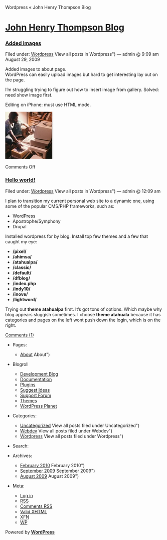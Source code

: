 Wordpress « John Henry Thompson Blog

# [John Henry Thompson Blog](../../index.md)

### [Added images](../../2009/08/29/added-images/index.md)

Filed under: [Wordpress](index.md) View all posts in Wordpress") — admin @ 9:09 am August 29, 2009

Added images to about page.  
WordPress can easily upload images but hard to get interesting lay out on the page.

I’m struggling trying to figure out how to insert image from gallery. Solved: need show image first.

Editing on iPhone: must use HTML mode.

[![83_jt_ibm_pc](../../wp-content/uploads/2009/08/83_jt_ibm_pc-150x150.jpg '83_jt_ibm_pc')](../../about/83_jt_ibm_pc/index.md)

Comments Off

### [Hello world!](../../2009/08/29/hello-world/index.md)

Filed under: [Wordpress](index.md) View all posts in Wordpress") — admin @ 12:09 am

I plan to transition my current personal web site to a dynamic one, using some of the popular CMS/PHP frameworks, such as:

- WordPress
- Apostrophe/Symphony
- Drupal

Installed wordpress for by blog. Install top few themes and a few that caught my eye:

- **/pixel/**
- **/ahimsa/**
- **/atahualpa/**
- **/classic/**
- **/default/**
- **/dfblog/**
- **/index.php**
- **/indy10/**
- **/inove/**
- **/lightword/**

Trying out **theme atahualpa** first. It’s got tons of options. Which maybe why blog appears sluggish sometimes. I choose **theme atahuala** because it has categories and pages on the left wont push down the login, which is on the right.

[Comments (1)](../../2009/08/29/hello-world/index.html#comments 'Comment on Hello world!')

- Pages:
  - [About](../../about/index.md) About")
- Blogroll
  - [Development Blog](http://wordpress.org/development/)
  - [Documentation](http://codex.wordpress.org/)
  - [Plugins](http://wordpress.org/extend/plugins/)
  - [Suggest Ideas](http://wordpress.org/extend/ideas/)
  - [Support Forum](http://wordpress.org/support/)
  - [Themes](http://wordpress.org/extend/themes/)
  - [WordPress Planet](http://planet.wordpress.org/)
- Categories:
  - [Uncategorized](../uncategorized/index.md) View all posts filed under Uncategorized")
  - [Webdev](../webdev/index.md) View all posts filed under Webdev")
  - [Wordpress](index.md) View all posts filed under Wordpress")
- Search:

- Archives:
  - [February 2010](../../2010/02/index.md) February 2010")
  - [September 2009](../../2009/09/index.md) September 2009")
  - [August 2009](../../2009/08/index.md) August 2009")
- Meta:
  - [Log in](../../wp-login.php.md)
  - [RSS](../../feed/index.rss 'Syndicate this site using RSS')
  - [Comments RSS](../../comments/feed/index.rss 'The latest comments to all posts in RSS')
  - [Valid XHTML](http://validator.w3.org/check/referer 'This page validates as XHTML 1.0 Transitional')
  - [XFN](http://gmpg.org/xfn/)
  - [WP](http://wordpress.org/ 'Powered by WordPress, state-of-the-art semantic personal publishing platform.')

Powered by [**WordPress**](http://wordpress.org/ 'Powered by WordPress, state-of-the-art semantic personal publishing platform.')
